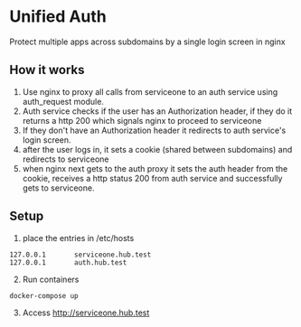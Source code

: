 # Unified Auth

Protect multiple apps across subdomains by a single login screen in nginx

## How it works

1. Use nginx to proxy all calls from serviceone to an auth service using auth_request module.
2. Auth service checks if the user has an Authorization header, if they do it returns a http 200 which signals nginx to proceed to serviceone
3. If they don't have an Authorization header it redirects to auth service's login screen.
4. after the user logs in, it sets a cookie (shared between subdomains) and redirects to serviceone
5. when nginx next gets to the auth proxy it sets the auth header from the cookie, receives a http status 200 from auth service and successfully gets to serviceone.

## Setup

1. place the entries in /etc/hosts

```
127.0.0.1       serviceone.hub.test
127.0.0.1       auth.hub.test
```

2. Run containers

```BASH
docker-compose up
```

3. Access <http://serviceone.hub.test>
